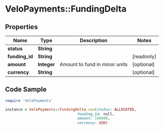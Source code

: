 # VeloPayments::FundingDelta

## Properties

Name | Type | Description | Notes
------------ | ------------- | ------------- | -------------
**status** | **String** |  | 
**funding_id** | **String** |  | [readonly] 
**amount** | **Integer** | Amount to fund in minor units | [optional] 
**currency** | **String** |  | [optional] 

## Code Sample

```ruby
require 'VeloPayments'

instance = VeloPayments::FundingDelta.new(status: ALLOCATED,
                                 funding_id: null,
                                 amount: 100000,
                                 currency: USD)
```


